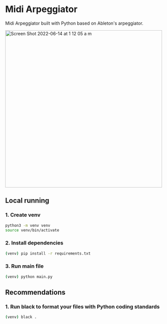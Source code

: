 # Midi Arpeggiator

Midi Arpeggiator built with Python based on Ableton's arpeggiator.

<img width="500" alt="Screen Shot 2022-06-14 at 1 12 05 a m" src="https://user-images.githubusercontent.com/47612276/173505945-e2b38ee5-66c1-43cf-99b5-c4ba46c0cde9.png">

## Local running

### 1. Create venv
```bash
python3 -m venv venv
source venv/bin/activate
```

### 2. Install dependencies
```bash
(venv) pip install -r requirements.txt
```

### 3. Run main file
```bash
(venv) python main.py
```

## Recommendations

### 1. Run black to format your files with Python coding standards
```bash
(venv) black .
```
